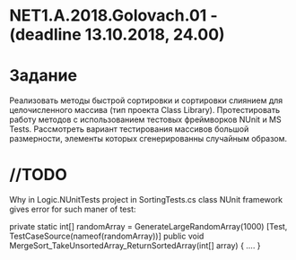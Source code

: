 # NET1.A.2018.Golovach.01  - (deadline 13.10.2018, 24.00)

# Задание
Реализовать методы быстрой сортировки и сортировки слиянием для целочисленного массива (тип проекта Class Library). 
Протестировать работу методов с использованием тестовых фреймворков NUnit и MS Tests. 
Рассмотреть вариант тестирования массивов большой размерности, элементы которых сгенерированны случайным образом.

# //TODO 
Why in Logic.NUnitTests project in SortingTests.cs class NUnit framework gives error for such maner of test:

private static int[] randomArray = GenerateLargeRandomArray(1000) 
[Test, TestCaseSource(nameof(randomArray))]
public void MergeSort_TakeUnsortedArray_ReturnSortedArray(int[] array) { .... }
